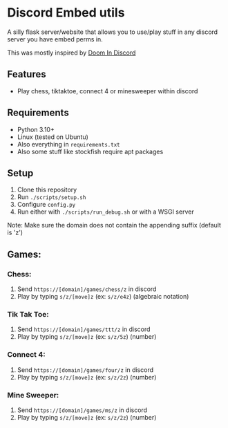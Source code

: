 # Discord Embed utils

A silly flask server/website that allows you to use/play stuff in any discord server you have embed perms in.

This was mostly inspired by [Doom In Discord](https://doom.p2r3.com/)

## Features

- Play chess, tiktaktoe, connect 4 or minesweeper within discord

## Requirements

- Python 3.10+
- Linux (tested on Ubuntu)
- Also everything in `requirements.txt`
- Also some stuff like stockfish require apt packages

## Setup

1. Clone this repository
2. Run `./scripts/setup.sh`
3. Configure `config.py`
4. Run either with `./scripts/run_debug.sh` or with a WSGI server

Note: Make sure the domain does not contain the appending suffix (default is 'z')

## Games:
### Chess:
1. Send `https://[domain]/games/chess/z` in discord
2. Play by typing `s/z/[move]z` (ex: `s/z/e4z`) (algebraic notation)

### Tik Tak Toe:
1. Send `https://[domain]/games/ttt/z` in discord
2. Play by typing `s/z/[move]z` (ex: `s/z/5z`) (number)

### Connect 4:
1. Send `https://[domain]/games/four/z` in discord
2. Play by typing `s/z/[move]z` (ex: `s/z/2z`) (number)

### Mine Sweeper:
1. Send `https://[domain]/games/ms/z` in discord
2. Play by typing `s/z/[move]z` (ex: `s/z/2z`) (number)

